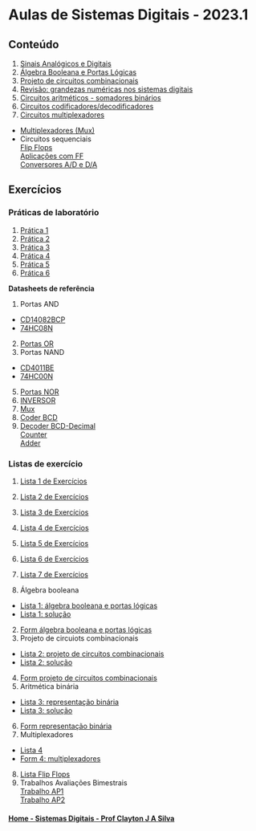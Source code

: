 # Aulas de Sistemas Digitais - 2023.1

## Conteúdo
1. [Sinais Analógicos e Digitais](sisdig_aulas/digitaisAnalogicos.md)
2. [Álgebra Booleana e Portas Lógicas](sisdig_aulas/algebraPortasLogicas.md)  
3. [Projeto de circuitos combinacionais](sisdig_aulas/circuitosCombinacionais.md)
4. [Revisão: grandezas numéricas nos sistemas digitais](https://github.com/claytonjasilva/claytonjasilva.github.io/blob/main/arq_aulas/dimensoesUnidadesAritmeticaComputacional1.md)
5. [Circuitos aritméticos - somadores binários](sisdig_aulas/circuitosSomadores.md)
6. [Circuitos codificadores/decodificadores](sisdig_aulas/circuitosDecodificadores.md)
7. [Circuitos multiplexadores](sisdig_aulas/circuitosMultiplexadores.md)


* [Multiplexadores (Mux)](sisdig_aulas/sisdig_6.pdf)
* Circuitos sequenciais  
    [Flip Flops](sisdig_aulas/sisdig_7.pdf)  
    [Aplicações com FF](sisdig_aulas/sisdig_8.pdf)  
    [Conversores A/D e D/A](sisdig_aulas/sisdig_9.pdf)  

## Exercícios

### Práticas de laboratório
1. [Prática 1](sisdig_aulas/sisdig_pratica1.md)
2. [Prática 2](/arq_aulas/arq_pratica1.md)
3. [Prática 3](/arq_aulas/arq_pratica2.md)
4. [Prática 4](sisdig_aulas/sisdig_pratica2.md)
5. [Prática 5](sisdig_aulas/sisdig_pratica3.md)
6. [Prática 6](sisdig_aulas/sisdig_pratica4.md)  

**Datasheets de referência**  
1. Portas AND
+ [CD14082BCP](sisdig_aulas/CD14082BCP_Motorola.pdf)  
+ [74HC08N](sisdig_aulas/74HC08N_Philips.pdf)
2. [Portas OR](sisdig_aulas/SN74HC32N_Texas.pdf)  
3. Portas NAND 
+ [CD4011BE](sisdig_aulas/CD4011BE_Texas.pdf)  
+ [74HC00N](sisdig_aulas/74HC00N_Philips.pdf)
5. [Portas NOR](sisdig_aulas/SN74HC02N_Texas.pdf)
6. [INVERSOR](sisdig_aulas/SN74HC04_Philips.pdf)  
7. [Mux](sisdig_aulas/SN74HC151N_Texas.pdf)  
8. [Coder BCD](sisdig_aulas/CD4511_Texas.pdf)  
9. [Decoder BCD-Decimal](sisdig_aulas/CD4028_Texas.pdf)  
[Counter](sisdig_aulas/74HC161_Philips.pdf)  
[Adder](sisdig_aulas/74LS283_National.pdf)

### Listas de exercício
1. [Lista 1 de Exercícios](sisdig_aulas/sisdig_exercicios1_aulas.md)
2. [Lista 2 de Exercícios](sisdig_aulas/sisdig_exercicios2_aulas.md)
3. [Lista 3 de Exercícios](sisdig_aulas/sisdig_exercicios3_aulas.md)
4. [Lista 4 de Exercícios](sisdig_aulas/sisdig_exercicios4_aulas.md)
5. [Lista 5 de Exercícios](sisdig_aulas/sisdig_exercicios5_aulas.md)
6. [Lista 6 de Exercícios](sisdig_aulas/sisdig_exercicios6_aulas.md)
7. [Lista 7 de Exercícios](sisdig_aulas/sisdig_exercicios7_aulas.md)


1. Álgebra booleana  
+ [Lista 1: álgebra booleana e portas lógicas](sisdig_aulas/sisdig_exercicios/Lista1-AlgebraBooleana-Gates.pdf)  
+ [Lista 1: solução](sisdig_aulas/sisdig_exercicios/sisdig_lista1_sol.pdf)
2. [Form álgebra booleana e portas lógicas](https://forms.gle/5pouUtxLecaapEoL7)
3. Projeto de circuiots combinacionais
+ [Lista 2: projeto de circuitos combinacionais](sisdig_aulas/sisdig_exercicios/Lista2-ProjetoCircuitosCombinacionais.pdf)  
+ [Lista 2: solução](sisdig_aulas/sisdig_exercicios/sisdig_lista2_sol.pdf)
4. [Form projeto de circuitos combinacionais](https://forms.gle/2CthQwVdgyLThFvQ8)  
5. Aritmética binária
+ [Lista 3: representação binária](sisdig_aulas/sisdig_exercicios/Lista3-NumerosBinarios.pdf)  
+ [Lista 3: solução](sisdig_aulas/sisdig_exercicios/Lista2-Projeto_Circuitos-Solucao.pdf)  
6. [Form representação binária](https://forms.gle/4nmhzPPj18UVwMiu9)
7. Multiplexadores 
+ [Lista 4](sisdig_aulas/sisdig_exercicios/Lista4-Mux.pdf)  
+ [Form 4: multiplexadores](https://forms.gle/qrKyKyndmcwheaBXA)  
8. [Lista Flip Flops](sisdig_aulas/Lista3_FF.pdf)   
9. Trabalhos Avaliações Bimestrais  
    [Trabalho AP1](sisdig_aulas/sisdig_exercicios/sisdig_AP1_trabalho.pdf)  
    [Trabalho AP2](sisdig_aulas/sisdig_exercicios/Trabalho_SistemasDigitais_AP2.pdf)

#### [Home - Sistemas Digitais - Prof Clayton J A Silva](/sisdig.md)
